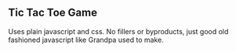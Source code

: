 Tic Tac Toe Game
----------------

Uses plain javascript and css.
No fillers or byproducts, just good old fashioned javascript like Grandpa used to make.
